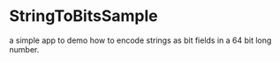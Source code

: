 # StringToBitsSample
a simple app to demo how to encode strings as bit fields in a 64 bit long number. 
